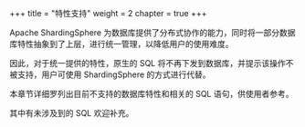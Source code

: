 +++
title = "特性支持"
weight = 2
chapter = true
+++

Apache ShardingSphere 为数据库提供了分布式协作的能力，同时将一部分数据库特性抽象到了上层，进行统一管理，以降低用户的使用难度。

因此，对于统一提供的特性，原生的 SQL 将不再下发到数据库，并提示该操作不被支持，用户可使用 ShardingSphere 的方式进行代替。

本章节详细罗列出目前不支持的数据库特性和相关的 SQL 语句，供使用者参考。

其中有未涉及到的 SQL 欢迎补充。
